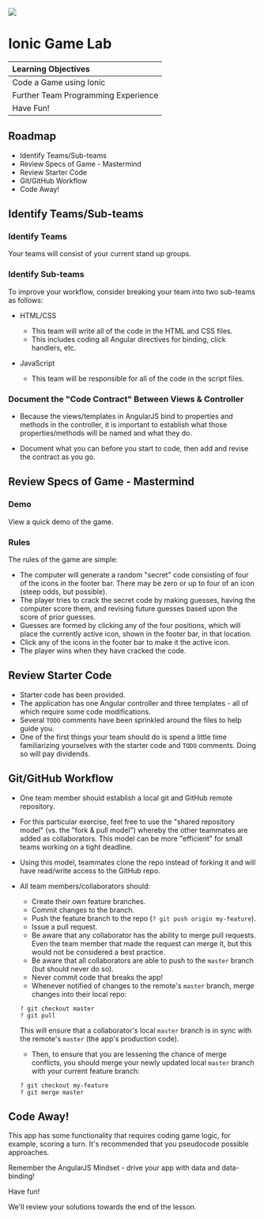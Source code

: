 ![](https://upload.wikimedia.org/wikipedia/commons/thumb/d/d1/Ionic_Logo.svg/2000px-Ionic_Logo.svg.png)

# Ionic Game Lab

| Learning Objectives |
| :--- |
| Code a Game using Ionic |
| Further Team Programming Experience |
| Have Fun! |

## Roadmap

- Identify Teams/Sub-teams
- Review Specs of Game - Mastermind
- Review Starter Code
- Git/GitHub Workflow
- Code Away!

## Identify Teams/Sub-teams

### Identify Teams

Your teams will consist of your current stand up groups.

### Identify Sub-teams

To improve your workflow, consider breaking your team into two sub-teams as follows:

- HTML/CSS
  - This team will write all of the code in the HTML and CSS files.
  - This includes coding all Angular directives for binding, click handlers, etc.

- JavaScript
	- This team will be responsible for all of the code in the script files.

### Document the "Code Contract" Between Views & Controller

- Because the views/templates in AngularJS bind to properties and methods in the controller, it is important to establish what those properties/methods will be named and what they do.

- Document what you can before you start to code, then add and revise the contract as you go.

## Review Specs of Game - Mastermind

### Demo

View a quick demo of the game.

### Rules

The rules of the game are simple:

- The computer will generate a random "secret" code consisting of four of the icons in the footer bar. There may be zero or up to four of an icon (steep odds, but possible).
- The player tries to crack the secret code by making guesses, having the computer score them, and revising future guesses based upon the score of prior guesses.
- Guesses are formed by clicking any of the four positions, which will place the currently active icon, shown in the footer bar, in that location.
- Click any of the icons in the footer bar to make it the active icon.
- The player wins when they have cracked the code.

## Review Starter Code

- Starter code has been provided.
- The application has one Angular controller and three templates - all of which require some code modifications.
- Several `TODO` comments have been sprinkled around the files to help guide you.
- One of the first things your team should do is spend a little time familiarizing yourselves with the starter code and `TODO` comments. Doing so will pay dividends.

## Git/GitHub Workflow

- One team member should establish a local git and GitHub remote repository.
- For this particular exercise, feel free to use the "shared repository model" (vs. the "fork & pull model") whereby the other teammates are added as collaborators. This model can be more "efficient" for small teams working on a tight deadline.
- Using this model, teammates clone the repo instead of forking it and will have read/write access to the GitHub repo.
- All team members/collaborators should:
   - Create their own feature branches.
   - Commit changes to the branch.
   - Push the feature branch to the repo (`? git push origin my-feature`).
   - Issue a pull request.
   - Be aware that any collaborator has the ability to merge pull requests. Even the team member that made the request can merge it, but this would not be considered a best practice.
   - Be aware that all collaborators are able to push to the `master` branch  (but should never do so).
   - Never commit code that breaks the app!
   - Whenever notified of changes to the remote's `master` branch, merge changes into their local repo:

   ```
   ? git checkout master
   ? git pull
   ```
   
   This will ensure that a collaborator's local `master` branch is in sync with the remote's `master` (the app's production code).
   
   - Then, to ensure that you are lessening the chance of merge conflicts, you should merge your newly updated local `master` branch with your current feature branch:

   ```
   ? git checkout my-feature
   ? git merge master
   ```

## Code Away!

This app has some functionality that requires coding game logic, for example, scoring a turn. It's recommended that you pseudocode possible approaches.

Remember the AngularJS Mindset - drive your app with data and data-binding!

Have fun!

We'll review your solutions towards the end of the lesson.

 
